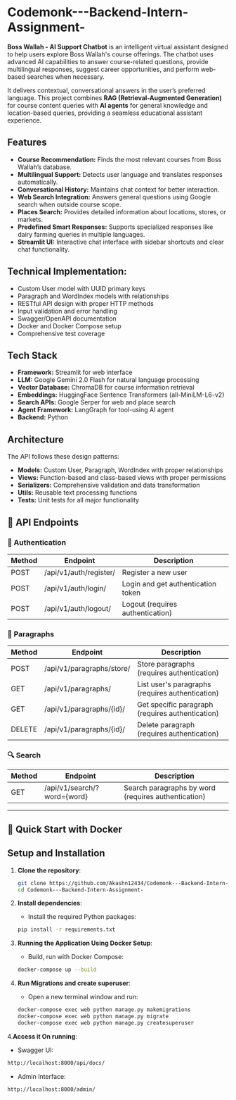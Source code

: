 # Codemonk---Backend-Intern-Assignment-
**Boss Wallah - AI Support Chatbot** is an intelligent virtual assistant designed to help users explore Boss Wallah's course offerings. The chatbot uses advanced AI capabilities to answer course-related questions, provide multilingual responses, suggest career opportunities, and perform web-based searches when necessary.

It delivers contextual, conversational answers in the user’s preferred language. This project combines **RAG (Retrieval-Augmented Generation)** for course content queries with **AI agents** for general knowledge and location-based queries, providing a seamless educational assistant experience.


  ## Features
- **Course Recommendation:** Finds the most relevant courses from Boss Wallah’s database.
- **Multilingual Support:** Detects user language and translates responses automatically.
- **Conversational History:** Maintains chat context for better interaction.
- **Web Search Integration:** Answers general questions using Google search when outside course scope.
- **Places Search:** Provides detailed information about locations, stores, or markets.
- **Predefined Smart Responses:** Supports specialized responses like dairy farming queries in multiple languages.
- **Streamlit UI:** Interactive chat interface with sidebar shortcuts and clear chat functionality.


## Technical Implementation:

 - Custom User model with UUID primary keys
 - Paragraph and WordIndex models with relationships
 - RESTful API design with proper HTTP methods
 - Input validation and error handling
 - Swagger/OpenAPI documentation
 - Docker and Docker Compose setup
 - Comprehensive test coverage

## Tech Stack
- **Framework:** Streamlit for web interface
- **LLM:** Google Gemini 2.0 Flash for natural language processing
- **Vector Database:** ChromaDB for course information retrieval
- **Embeddings:** HuggingFace Sentence Transformers (all-MiniLM-L6-v2)
- **Search APIs:** Google Serper for web and place search
- **Agent Framework:** LangGraph for tool-using AI agent
- **Backend:** Python

## Architecture
The API follows these design patterns:

- **Models:** Custom User, Paragraph, WordIndex with proper relationships
- **Views:** Function-based and class-based views with proper permissions
- **Serializers:** Comprehensive validation and data transformation
- **Utils:** Reusable text processing functions
- **Tests:** Unit tests for all major functionality

## 🚀 API Endpoints

### 🔐 Authentication
| Method | Endpoint                     | Description                      |
|--------|------------------------------|----------------------------------|
| POST   | /api/v1/auth/register/       | Register a new user              |
| POST   | /api/v1/auth/login/          | Login and get authentication token |
| POST   | /api/v1/auth/logout/         | Logout (requires authentication) |

### 📝 Paragraphs
| Method | Endpoint                          | Description                          |
|--------|-----------------------------------|--------------------------------------|
| POST   | /api/v1/paragraphs/store/         | Store paragraphs (requires authentication) |
| GET    | /api/v1/paragraphs/               | List user's paragraphs (requires authentication) |
| GET    | /api/v1/paragraphs/{id}/          | Get specific paragraph (requires authentication) |
| DELETE | /api/v1/paragraphs/{id}/          | Delete paragraph (requires authentication) |

### 🔍 Search
| Method | Endpoint                          | Description                           |
|--------|-----------------------------------|---------------------------------------|
| GET    | /api/v1/search/?word={word}       | Search paragraphs by word (requires authentication) |

---

## 🚀 Quick Start with Docker

## Setup and Installation
1. **Clone the repository**:
    ```bash
    git clone https://github.com/Akashn12434/Codemonk---Backend-Intern-Assignment-.git
    cd Codemonk---Backend-Intern-Assignment-
    ```

2. **Install dependencies**:
   - Install the required Python packages:   
    ```bash
    pip install -r requirements.txt
    ```
3. **Running the Application Using Docker Setup**:
   - Build, run with Docker Compose: 
    ```bash
    docker-compose up --build
    ```
  
1. **Run Migrations and create superuser**:
   - Open a new terminal window and run:
    ```bash
    docker-compose exec web python manage.py makemigrations
    docker-compose exec web python manage.py migrate
    docker-compose exec web python manage.py createsuperuser
    ```

4.**Access it On running**:
   - Swagger UI:
   ```bash
   http://localhost:8000/api/docs/
   ```
   - Admin Interface:
   ```bash
   http://localhost:8000/admin/
   ```

